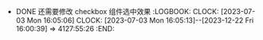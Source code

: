 - DONE 还需要修改 checkbox 组件选中效果
  :LOGBOOK:
  CLOCK: [2023-07-03 Mon 16:05:06]
  CLOCK: [2023-07-03 Mon 16:05:13]--[2023-12-22 Fri 16:00:39] =>  4127:55:26
  :END: